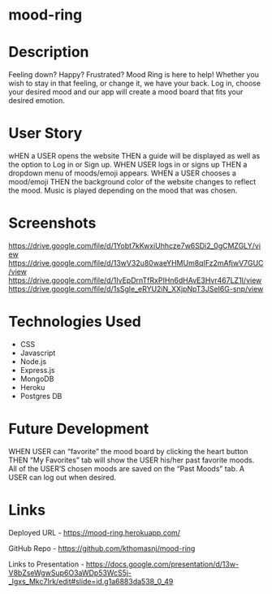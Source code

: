 # mood-ring

# Description 
Feeling down? Happy? Frustrated? Mood Ring is here to help! Whether you wish to stay in that feeling, or change it, we have your back. Log in, choose your desired mood and our app will create a mood board that fits your desired emotion.

# User Story 
wHEN a USER opens the website
THEN a guide will be displayed as well as the option to Log in or Sign up.
WHEN USER logs in or signs up
THEN a dropdown menu of moods/emoji appears.
WHEN a USER chooses a mood/emoji
THEN the background color of the website changes to reflect the mood. Music is played 
depending on the mood that was chosen.


# Screenshots 
https://drive.google.com/file/d/1Yobt7kKwxiUhhcze7w6SDi2_0gCMZGLY/view
https://drive.google.com/file/d/13wV32u80waeYHMUm8qIFz2mAfjwV7GUC/view
https://drive.google.com/file/d/1IvEpDrnTfRxPIHn6dHAvE3Hvr467LZ1I/view
https://drive.google.com/file/d/1sSgle_eRYU2iN_XXjpNpT3JSeI6G-snp/view

# Technologies Used 
* CSS
* Javascript
* Node.js 
* Express.js 
* MongoDB
* Heroku
* Postgres DB

# Future Development 
WHEN USER can “favorite” the mood board by clicking the heart button
THEN “My Favorites” tab will show the USER his/her past favorite moods.
All of the USER’S chosen moods are saved on the “Past Moods” tab.
A USER can log out when desired.


# Links
Deployed URL - https://mood-ring.herokuapp.com/

GitHub Repo - https://github.com/kthomasnj/mood-ring

Links to Presentation - https://docs.google.com/presentation/d/13w-V8bZseWgwSup6O3aWDp53WcS5j-_lgxs_Mkc7Irk/edit#slide=id.g1a6883da538_0_49
